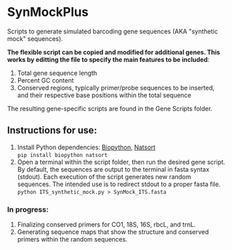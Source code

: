 # SynMockPlus
Scripts to generate simulated barcoding gene sequences (AKA "synthetic mock" sequences).

**The flexible script can be copied and modified for additional genes. This works by editting the file to specify the main features to be included**:
1. Total gene sequence length
2. Percent GC content
3. Conserved regions, typically primer/probe sequences to be inserted, and their respective base positions within the total sequence

The resulting gene-specific scripts are found in the Gene Scripts folder.  

## Instructions for use:
1. Install Python dependencies: [Biopython](https://pypi.org/project/biopython/), [Natsort](https://pypi.org/project/natsort/)    
`pip install biopython natsort`
2. Open a terminal within the script folder, then run the desired gene script. By default, the sequences are output to the terminal in fasta syntax (stdout). Each execution of the script generates new random sequences. The intended use is to redirect stdout to a proper fasta file.  
`python ITS_synthetic_mock.py > SynMock_ITS.fasta`

### In progress:
1. Finalizing conserved primers for CO1, 18S, 16S, rbcL, and trnL.
2. Generating sequence maps that show the structure and conserved primers within the random sequences.